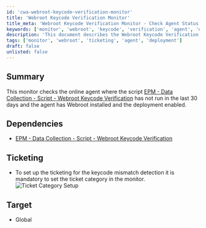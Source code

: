 ```yaml
---
id: 'cwa-webroot-keycode-verification-monitor'
title: 'Webroot Keycode Verification Monitor'
title_meta: 'Webroot Keycode Verification Monitor - Check Agent Status'
keywords: ['monitor', 'webroot', 'keycode', 'verification', 'agent', 'deployment']
description: 'This document describes the Webroot Keycode Verification Monitor, which checks for online agents where the script has not run in the last 30 days and ensures that Webroot is installed and deployment is enabled. It also covers dependencies and ticketing setup for keycode mismatch detection.'
tags: ['monitor', 'webroot', 'ticketing', 'agent', 'deployment']
draft: false
unlisted: false
---
```

## Summary

This monitor checks the online agent where the script [EPM - Data Collection - Script - Webroot Keycode Verification](https://proval.itglue.com/DOC-5078775-8223773) has not run in the last 30 days and the agent has Webroot installed and the deployment enabled.

## Dependencies

- [EPM - Data Collection - Script - Webroot Keycode Verification](https://proval.itglue.com/DOC-5078775-8223773)

## Ticketing

- To set up the ticketing for the keycode mismatch detection it is mandatory to set the ticket category in the monitor.  
  ![Ticket Category Setup](5078775/docs/8001991/images/21682990)

## Target

- Global

